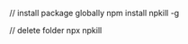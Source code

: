// install package globally
npm install npkill -g

// delete folder
npx npkill


[](https://medium.com/javascript-in-plain-english/quickly-remove-all-node-modules-folders-from-your-system-to-free-up-the-disk-space-efe9fe99e234)